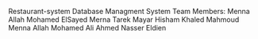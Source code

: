 Restaurant-system
Database Managment System
Team Members:
 Menna Allah Mohamed ElSayed
 Merna Tarek
 Mayar Hisham
 Khaled Mahmoud
 Menna Allah Mohamed Ali
 Ahmed Nasser Eldien
 
